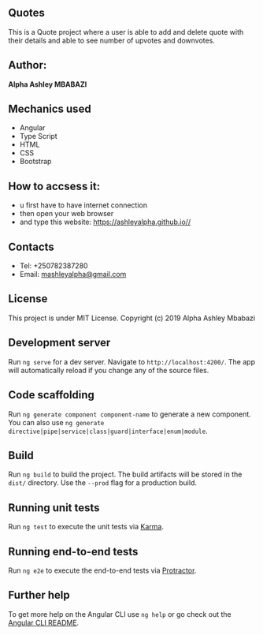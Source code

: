 
## Quotes

This is a Quote project where a user is able to add and delete quote with their details and able to see number of upvotes and downvotes.

## Author: 

**Alpha Ashley MBABAZI**

## Mechanics used

* Angular
* Type Script
* HTML
* CSS
* Bootstrap

## How to accsess it:
* u first have to have internet connection
* then open your web browser
* and type this website: https://ashleyalpha.github.io//

## Contacts

* Tel: +250782387280
* Email: mashleyalpha@gmail.com

## License

This project is under MIT License. Copyright (c) 2019 Alpha Ashley Mbabazi

## Development server

Run `ng serve` for a dev server. Navigate to `http://localhost:4200/`. The app will automatically reload if you change any of the source files.

## Code scaffolding

Run `ng generate component component-name` to generate a new component. You can also use `ng generate directive|pipe|service|class|guard|interface|enum|module`.

## Build

Run `ng build` to build the project. The build artifacts will be stored in the `dist/` directory. Use the `--prod` flag for a production build.

## Running unit tests

Run `ng test` to execute the unit tests via [Karma](https://karma-runner.github.io).

## Running end-to-end tests

Run `ng e2e` to execute the end-to-end tests via [Protractor](http://www.protractortest.org/).

## Further help

To get more help on the Angular CLI use `ng help` or go check out the [Angular CLI README](https://github.com/angular/angular-cli/blob/master/README.md).

